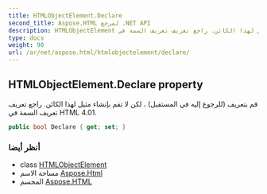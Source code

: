 ```yaml
---
title: HTMLObjectElement.Declare
second_title: Aspose.HTML لمرجع .NET API
description: HTMLObjectElement ملكية. قم بتعريف للرجوع إليه في المستقبل  لكن لا تقم بإنشاء مثيل لهذا الكائن. راجع تعريف تعريف السمة في HTML 4.01.
type: docs
weight: 90
url: /ar/net/aspose.html/htmlobjectelement/declare/
---
```

## HTMLObjectElement.Declare property

قم بتعريف (للرجوع إليه في المستقبل) ، لكن لا تقم بإنشاء مثيل لهذا الكائن. راجع تعريف تعريف السمة في HTML 4.01.

```csharp
public bool Declare { get; set; }
```

### أنظر أيضا

* class [HTMLObjectElement](../)
* مساحة الاسم [Aspose.Html](../../htmlobjectelement/)
* المجسم [Aspose.HTML](../../../)


